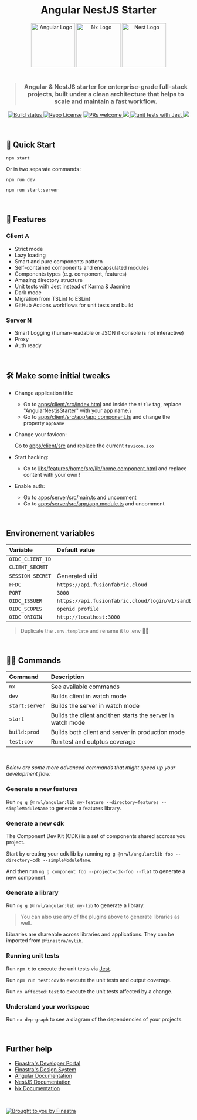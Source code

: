 <h1 align="center">Angular NestJS Starter</h1>

<p align="center">
  <img src="https://angular.io/assets/images/logos/angular/angular.svg" alt="Angular Logo" height="120"/>
  <img src="https://raw.githubusercontent.com/nrwl/nx/master/images/nx-logo.png" height="120" alt="Nx Logo">
  <img src="https://nestjs.com/img/logo-small.svg" height="120" alt="Nest Logo" />
  <br>
  <br>
  <blockquote align="center"><h3>Angular & NestJS starter for enterprise-grade full-stack projects, built under a clean architecture that helps to scale and maintain a fast workflow.</h3></blockquote>
</p>

<p align="center">
  <a href="https://github.com/Finastra/angular-nestjs-starter/actions?query=workflow%3ABuild">
  <img src="https://github.com/Finastra/angular-nestjs-starter/workflows/Build/badge.svg" alt="Build status" />
  </a>
  <a href="./LICENSE.md"><img src="https://img.shields.io/github/license/finastra/angular-nestjs-starter" alt="Repo License" /></a>
  <a href="https://github.com/Finastra/angular-nestjs-starter/issues">
    <img src="https://img.shields.io/badge/PRs-welcome-green" alt="PRs welcome"/>
  </a>
  <a href="https://gitpod.io/#https://github.com/Finastra/angular-nestjs-starter">
    <img src="https://img.shields.io/badge/Gitpod-ready--to--code-blue?logo=gitpod">
  </a>
  <a href="https://github.com/facebook/jest">
    <img src="https://jestjs.io/img/jest-badge.svg" alt="unit tests with Jest" />
  </a>
  <a href="https://twitter.com/FinastraFS">
    <img src="https://img.shields.io/twitter/follow/FinastraFS.svg?style=social&label=Follow">
  </a>
</p>

<br>

## 🚀 Quick Start

```
npm start
```

Or in two separate commands :

```
npm run dev

npm run start:server
```

<br>

## 🌟 Features

<h3>
Client
<img src="https://angular.io/assets/images/logos/angular/angular.svg" height="15" alt="Angular Logo" />
</h3>

- Strict mode
- Lazy loading
- Smart and pure components pattern
- Self-contained components and encapsulated modules
- Components types (e.g. component, features)
- Amazing directory structure
- Unit tests with Jest instead of Karma & Jasmine
- Dark mode
- Migration from TSLint to ESLint
- GitHub Actions workflows for unit tests and build
  <!-- - Dynamic titles and content meta tags -->
  <!-- - PWA -->
  <!-- - i18n -->

<h3>
Server
<img src="https://nestjs.com/img/logo-small.svg" height="15" alt="Nest Logo" />
</h3>

- Smart Logging (human-readable or JSON if console is not interactive)
- Proxy
- Auth ready

<br>

## 🛠️ Make some initial tweaks

- Change application title:

  - Go to [apps/client/src/index.html](./apps/client/src/index.html) and inside the `title` tag, replace "AngularNestjsStarter" with your app name.\
  - Go to [apps/client/src/app/app.component.ts](./apps/client/src/app/app.component.ts) and change the property `appName`

- Change your favicon:

  Go to [apps/client/src](./apps/client/src/favicon.ico) and replace the current `favicon.ico`

- Start hacking:

  - Go to [libs/features/home/src/lib/home.component.html](./libs/features/home/src/lib/home.component.html) and replace content with your own !

- Enable auth:
  - Go to [apps/server/src/main.ts](./apps/server/src/main.ts) and uncomment
  - Go to [apps/server/src/app/app.module.ts](./apps/server/src/app/app.module.ts) and uncomment

<br>

## Environement variables

| Variable         | Default value                                     |
| :--------------- | :------------------------------------------------ |
| `OIDC_CLIENT_ID` |                                                   |
| `CLIENT_SECRET`  |                                                   |
| `SESSION_SECRET` | Generated uiid                                    |
| `FFDC`           | `https://api.fusionfabric.cloud`                  |
| `PORT`           | `3000`                                            |
| `OIDC_ISSUER`    | `https://api.fusionfabric.cloud/login/v1/sandbox` |
| `OIDC_SCOPES`    | `openid profile`                                  |
| `OIDC_ORIGIN`    | `http://localhost:3000`                           |

> Duplicate the `.env.template` and rename it to .env 👌🏼

<br>

## 🧙‍♂️ Commands

| Command        | Description                                                |
| :------------- | :--------------------------------------------------------- |
| `nx`           | See available commands                                     |
| `dev`          | Builds client in watch mode                                |
| `start:server` | Builds the server in watch mode                            |
| `start`        | Builds the client and then starts the server in watch mode |
| `build:prod`   | Builds both client and server in production mode           |
| `test:cov`     | Run test and outptus coverage                              |

<br>

_Below are some more advanced commands that might speed up your development flow:_

### Generate a new features

Run `ng g @nrwl/angular:lib my-feature --directory=features --simpleModuleName` to generate a features library.

### Generate a new cdk

The Component Dev Kit (CDK) is a set of components shared accross you project.

Start by creating your cdk lib by running `ng g @nrwl/angular:lib foo --directory=cdk --simpleModuleName`.

And then run `ng g component foo --project=cdk-foo --flat` to generate a new component.

### Generate a library

Run `ng g @nrwl/angular:lib my-lib` to generate a library.

> You can also use any of the plugins above to generate libraries as well.

Libraries are shareable across libraries and applications. They can be imported from `@finastra/mylib`.

### Running unit tests

Run `npm t` to execute the unit tests via [Jest](https://jestjs.io).

Run `npm run test:cov` to execute the unit tests and output coverage.

Run `nx affected:test` to execute the unit tests affected by a change.

### Understand your workspace

Run `nx dep-graph` to see a diagram of the dependencies of your projects.

<br>

## Further help

- [Finastra's Developer Portal](https://developer.fusionfabric.cloud/documentation)
- [Finastra's Design System](https://design.fusionfabric.cloud)
- [Angular Documentation](https://angular.io/docs)
- [NestJS Documentation](https://docs.nestjs.com/)
- [Nx Documentation](https://nx.dev/angular)

<br>

[![Brought to you by Finastra](https://raw.githubusercontent.com/Finastra/finastra-nodejs-libs/develop/media/spread-knowledge-readme-banner%402x.png)](https://www.finastra.com/)
